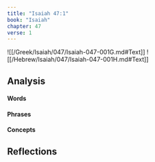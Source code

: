 ```yaml
---
title: "Isaiah 47:1"
book: "Isaiah"
chapter: 47
verse: 1
---
```

![[/Greek/Isaiah/047/Isaiah-047-001G.md#Text]]
![[/Hebrew/Isaiah/047/Isaiah-047-001H.md#Text]]

## Analysis

#### Words

#### Phrases

#### Concepts

## Reflections
